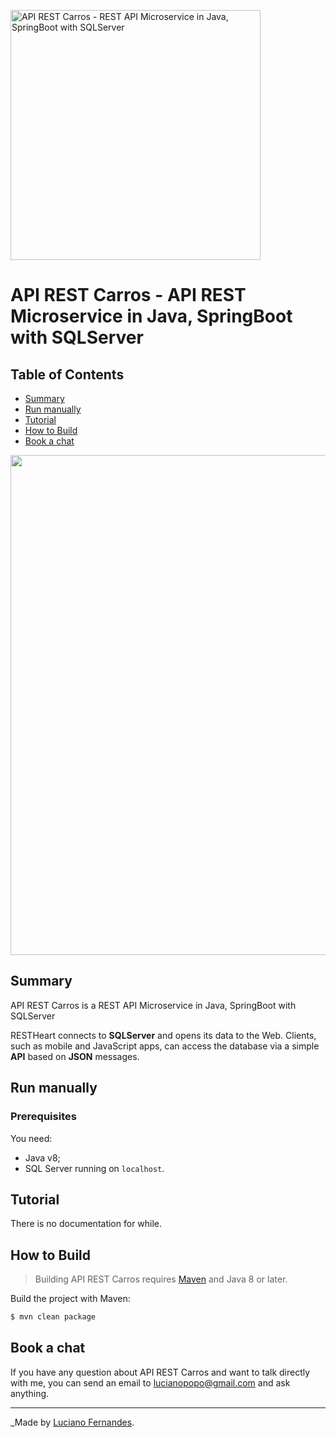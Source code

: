 ﻿<p>
    <a href="#">
        <img src="http://ukbsistemas.com.br/lucianopopo/java/api/images/rh.png" width="400px" height="auto" class="image-center img-responsive" alt="API REST Carros - REST API Microservice in Java, SpringBoot with SQLServer"/>
    </a>
</p>

# API REST Carros - API REST Microservice in Java, SpringBoot with SQLServer #

## Table of Contents

- [Summary](#summary)
- [Run manually](#run-manually)
- [Tutorial](#tutorial)
- [How to Build](#how-to-Build)
- [Book a chat](#book-a-chat)

<p align="center">
   <a href="https://restheart.org">
       <img src="http://ukbsistemas.com.br/lucianopopo/java/api/images/restcarros-what-is-it.svg" width="800px" height="auto" class="image-center img-responsive" />
   </a>
</p>

## Summary

API REST Carros is a REST API Microservice in Java, SpringBoot with SQLServer

RESTHeart connects to __SQLServer__ and opens its data to the Web. Clients, such as mobile and JavaScript apps, can access the database via a simple __API__ based on __JSON__ messages.

## Run manually

### Prerequisites

You need:
- Java v8;
- SQL Server running on `localhost`.

## Tutorial

There is no documentation for while.

## How to Build

> Building API REST Carros requires [Maven](http://www.oracle.com/technetwork/java/javase/downloads/index.html) and Java 8 or later.

Build the project with Maven:

```bash
$ mvn clean package
```

## Book a chat

If you have any question about API REST Carros and want to talk directly with me, you can send an email to [lucianopopo@gmail.com](lucianopopo@gmail.com) and ask anything.

<hr></hr>

_Made by [Luciano Fernandes](https://www.linkedin.com/in/lucianopopo/).